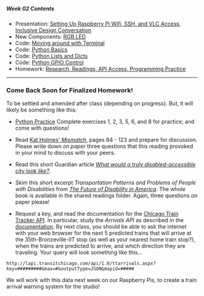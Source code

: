 ##### Week 02 Contents
- Presentation: [Setting Up Raspberry Pi Wifi, SSH, and VLC Access, Inclusive Design Conversation](readme.md)
- New Components: [RGB LED](circuits.md)
- Code: [Moving around with Terminal](terminal.md)
- Code: [Python Basics](python-basics.md)
- Code: [Python Lists and Dicts](python-lists.md)
- Code: [Python GPIO Control](python-gpio.md)
- Homework: [Research, Readings, API Access, Programming Practice](homework.md)

-----

### Come Back Soon for Finalized Homework!

To be settled and amended after class (depending on progress). But, it will likely be something like this:

- [Python Practice](https://www.practicepython.org)
	Complete exercises 1, 2, 3, 5, 6, and 8 for practice, and come with questions!

- Read [Kat Holmes' *Mismatch*](https://drive.google.com/drive/folders/1lRB-g2c6-mOYRbo-Usb9As9pjDypJPDH?usp=sharing), pages 84 - 123 and prepare for discussion. Please write down *on paper* three questions that this reading provoked in your mind to discuss with your peers.

- Read this short Guardian article [*What would a truly disabled-accessible city look like?*](https://www.theguardian.com/cities/2018/feb/14/what-disability-accessible-city-look-like). 

- Skim this short excerpt *Transportation Patterns and Problems of People with Disabilities* from [*The Future of Disability in America*](https://www.ncbi.nlm.nih.gov/books/NBK11420/). The whole book is available in the shared readings folder. Again, three questions on paper please!

- Request a key, and read the documentation for the [Chicago Train Tracker API](https://www.transitchicago.com/developers/traintracker/). In particular, study the *Arrivals API* as described in the [documentation](https://www.transitchicago.com/developers/ttdocs/). By next class, you should be able to ask the internet with your web browser for the next 5 predicted trains that will arrive at the 35th-Bronzeville-IIT stop (as well as your nearest home train stop?), when the trains are predicted to arrive, and which direction they are traveling. Your query will look something like this...

```
http://lapi.transitchicago.com/api/1.0/ttarrivals.aspx?key=#########&max=#&outputType=JSON&mapid=#####
```

We will work with this data next week on our Raspberry Pis, to create a train arrival warning system for the studio!